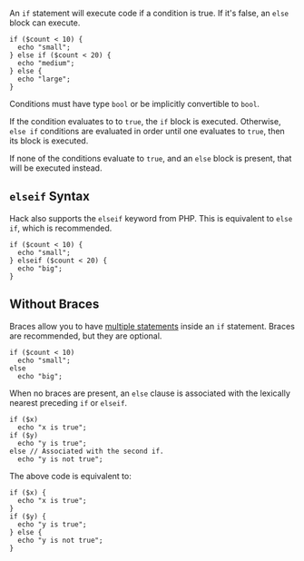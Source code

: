An `if` statement will execute code if a condition is true. If it's false, an
`else` block can execute.


```Hack
if ($count < 10) {
  echo "small";
} else if ($count < 20) {
  echo "medium";
} else {
  echo "large";
}
```

Conditions must have type `bool` or be implicitly convertible to
`bool`.

If the condition evaluates to to `true`, the `if` block is
executed. Otherwise, `else if` conditions are evaluated in order until
one evaluates to `true`, then its block is executed.

If none of the conditions evaluate to `true`, and an `else` block is
present, that will be executed instead.

## `elseif` Syntax

Hack also supports the `elseif` keyword from PHP. This is equivalent
to `else if`, which is recommended.

```Hack
if ($count < 10) {
  echo "small";
} elseif ($count < 20) {
  echo "big";
}
```

## Without Braces

Braces allow you to have [multiple statements](compound-statements.md)
inside an `if` statement. Braces are recommended, but they are
optional.

```Hack
if ($count < 10)
  echo "small";
else
  echo "big";
```

When no braces are present, an `else` clause is associated with the
lexically nearest preceding `if` or `elseif`.

```Hack
if ($x)
  echo "x is true";
if ($y)
  echo "y is true";
else // Associated with the second if.
  echo "y is not true";
```

The above code is equivalent to:

```Hack
if ($x) {
  echo "x is true";
}
if ($y) {
  echo "y is true";
} else {
  echo "y is not true";
}
```
